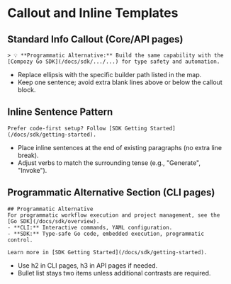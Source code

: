 # Callout and Inline Templates

## Standard Info Callout (Core/API pages)
```
> 💡 **Programmatic Alternative:** Build the same capability with the [Compozy Go SDK](/docs/sdk/.../...) for type safety and automation.
```
- Replace ellipsis with the specific builder path listed in the map.
- Keep one sentence; avoid extra blank lines above or below the callout block.

## Inline Sentence Pattern
```
Prefer code-first setup? Follow [SDK Getting Started](/docs/sdk/getting-started).
```
- Place inline sentences at the end of existing paragraphs (no extra line break).
- Adjust verbs to match the surrounding tense (e.g., "Generate", "Invoke").

## Programmatic Alternative Section (CLI pages)
```
## Programmatic Alternative
For programmatic workflow execution and project management, see the [Go SDK](/docs/sdk/overview).
- **CLI:** Interactive commands, YAML configuration.
- **SDK:** Type-safe Go code, embedded execution, programmatic control.

Learn more in [SDK Getting Started](/docs/sdk/getting-started).
```
- Use h2 in CLI pages, h3 in API pages if needed.
- Bullet list stays two items unless additional contrasts are required.
